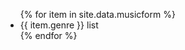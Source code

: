 <ul>
{% for item in site.data.musicform %}
  <li>
      {{ item.genre }}
    list
  </li>
{% endfor %}
</ul>
